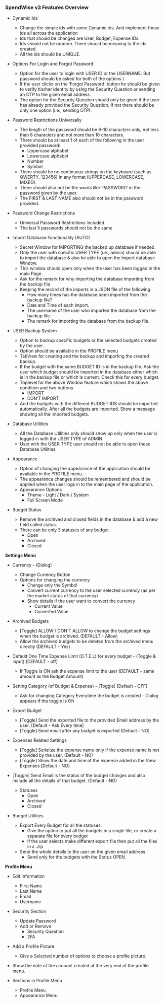 ﻿### SpendWise v3 Features Overview

- Dynamic Ids
  - Change the simple ids with some Dynamic ids. And implement those ids all across the application
  - Ids that should be changed are User, Budget, Expense IDs.
  - Ids should not be random. There should be meaning to the ids created.
  - All the ids should be UNIQUE.

- Options For LogIn and Forgot Password
  - Option for the user to login with USER ID or the USERNAME. But password should be asked for both of the options.\
  - If the user clicks on the ‘Forgot Password’ button he should be given to verify his/her identity by using the Security Question or sending an OTP to the given email address.
  - The option for the Security Question should only be given if the user has already provided the Security Question. If not there should be only one option (i.e., sending OTP).

- Password Restrictions Universally
  - The length of the password should be 6-10 characters only, not less than 6 characters and not more than 10 characters.
  - There should be at least 1 of each of the following in the user provided password:
    - Uppercase alphabet
    - Lowercase alphabet
    - Number
    - Symbol
  - There should be no continuous strings on the keyboard (such as QWERTY, 123456) in any format (UPPERCASE, LOWERCASE, MIXED).
  - There should also not be the words like ‘PASSWORD’ in the password given by the user.
  - The FIRST & LAST NAME also should not be in the password provided.

- Password Change Restrictions
  - Universal Password Restrictions Included.
  - The last 5 passwords should not be the same.

- Import Database Functionality (AUTO)
  - Secret Window for IMPORTING the backed up database if needed.
  - Only the user with specific USER TYPE (i.e., admin) should be able to import the database & also be able to open the Import database Window.
  - This window should open only when the user has been logged in the main Page.
  - Ask for the remark for why importing the database importing from the backup file
  - Keeping the record of the imports in a JSON file of the following:
    - How many times has the database been imported from the backup file?
    - Date and Time of each import.
    - The username of the user who imported the database from the backup file.
    - The remark for importing the database from the backup file.

- USER Backup System
  - Option to backup specific budgets or the selected budgets created by the user.
  - Option should be available in the PROFILE menu
  - TabView for creating and the backup and importing the created backup.
  - If the budget with the same BUDGET ID is in the backup file. Ask the user which budget should be imported in the database either which is in the backup file or which is current. Check this for every budget.
  - Toplevel for the above Window feature which shows the above condition and two buttons
    - IMPORT
    - DON’T IMPORT
  - And the budgets with the different BUDGET IDS should be imported automatically. After all the budgets are imported. Show a message showing all the imported budgets.

- Database Utilities
  - All the Database Utilities only should show up only when the user is logged in with the USER TYPE of ADMIN.
  - User with the USER TYPE user should not be able to open these Database Utilities

- Appearance
  - Option of changing the appearance of the application should be available in the PROFILE menu.
  - The appearance changes should be remembered and should be applied when the user logs in to the main page of the application.
  - Appearance Options
    - Theme - Light / Dark / System
    - Full Screen Mode

- Budget Status
  - Remove the archived and closed fields in the database & add a new field called status.
  - There can be only 3 statuses of any budget
    - Open
    - Archived
    - Closed

**Settings Menu**

- Currency - (Dialog)
  - Change Currency Button
  - Options for changing the currency
    - Change only the Symbol
    - Convert current currency to the user selected currency (as per the market status of that currency)
    - Show details if the user want to convert the currency
      - Current Value
      - Converted Value

- Archived Budgets
  - [Toggle] ALLOW / DON'T ALLOW to change the budget settings when the budget is archived. (DEFAULT - Allow)
  - Allow the archived budgets to be deleted from the archived menu directly (DEFAULT - Yes)

- Default One Time Expense Limit (O.T.E.L) for every budget - (Toggle & Input) [DEFAULT - off]
  - If Toggle is ON ask the expense limit to the user (DEFAULT - same amount as the Budget Amount)

- Setting Category (of Budget & Expense) - (Toggle) [Default - OFF]
  - Ask for changing Category Everytime the budget is created - Dialog appears if the toggle is ON

- Export Budget 
  - [Toggle] Send the exported file to the provided Email address by the user. [Default - Ask Every time]
  - [Toggle] Send email after any budget is exported (Default - NO)

- Expenses Related Settings
  - [Toggle] Serialize the expense name only if the expense name is not provided by the user. (Default - NO)
  - [Toggle] Show the date and time of the expense added in the View Expenses [Default - NO]

- [Toggle] Send Email is the status of the budget changes and also include all the details of that budget. (Default - NO)
  - Statuses
    - Open
    - Archived
    - Closed

- Budget Utilities
  - Export Every Budget for all the statuses.
    - Give the option to put all the budgets in a single file, or create a separate file for every budget
    - If the user selects make different export file then put all the files in a .zip
  - Send the whole details to the user on the given email address.
    - Send only for the budgets with the Status OPEN.

**Profile Menu**

- Edit Information
  - First Name
  - Last Name
  - Email
  - Username

- Security Section
  - Update Password
  - Add or Remove
    - Security Question
    - 2FA

- Add a Profile Picture
  - Give a Selected number of options to choose a profile picture.

- Show the date of the account created at the very end of the profile menu.

- Sections in Profile Menu
  - Profile Menu
  - Appearance Menu
